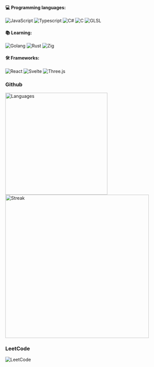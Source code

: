#### 💻 Programming languages:
![JavaScript](https://img.shields.io/static/v1?logo=javascript&label=&message=JavaScript&color=F7DF1E&logoColor=000000&style=flat-square)
![Typescript](https://img.shields.io/static/v1?logo=typescript&label=&message=TypeScript&color=007ACC&logoColor=FFFFFF&style=flat-square)
![C#](https://img.shields.io/static/v1?logo=dotnet&label=&message=C%23&color=207D0E&logoColor=FFFFFF&style=flat-square)
![C](https://img.shields.io/static/v1?logo=c&label=&message=C&color=A8B9CC&logoColor=464646&style=flat-square)
![GLSL](https://img.shields.io/static/v1?logo=opengl&label=&message=GLSL&color=46707E&logoColor=FFFFFF&style=flat-square)

#### 📚 Learning:
![Golang](https://img.shields.io/static/v1?logo=go&label=&message=Golang&color=0088B6&logoColor=FFFFFF&style=flat-square)
![Rust](https://img.shields.io/static/v1?logo=rust&label=&message=Rust&color=FFFFFF&logoColor=000000&style=flat-square)
![Zig](https://img.shields.io/static/v1?logo=zig&label=&message=Zig&color=000000&logoColor=f2a31c&style=flat-square)

#### 🛠️ Frameworks:
![React](https://img.shields.io/static/v1?logo=react&label=&message=React&color=0A79A8&logoColor=white&style=flat-square)
![Svelte](https://img.shields.io/static/v1?logo=svelte&label=&message=Svelte&color=D63200&logoColor=white&style=flat-square)
![Three.js](https://img.shields.io/static/v1?logo=three.js&label=&message=Three.js&color=000000&logoColor=white&style=flat-square)

<div align="left">
  <h3>Github</h3>
  <img src="https://github-readme-stats.vercel.app/api/top-langs?username=Vetsou&show_icons=true&locale=en&layout=compact&theme=chartreuse-dark" alt="Languages" width="320" />
  <img src="https://github-readme-streak-stats.herokuapp.com/?user=Vetsou&theme=tokyonight" alt="Streak" width="450"/>
</div>

<div align="left">
  <h3>LeetCode</h3>
  <img src="https://leetcode-stats.vercel.app/api?username=Vetsou&theme=Raspberry" alt="LeetCode" />
</div>
